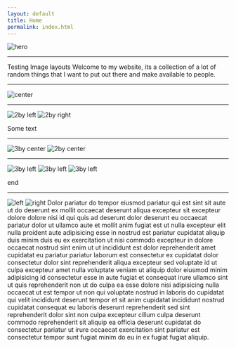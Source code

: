 ```yaml
---
layout: default
title: Home
permalink: index.html
---
```


![hero](http://placehold.it/800x300 "Large example image")

------

Testing Image layouts
Welcome to my website, its a collection of a lot of random things that I want to put out there and make available to people.

------

![center](http://placehold.it/800x300 "Large example image")

------

![2by left](http://placehold.it/400x200 "Medium example image")
![2by right](http://placehold.it/400x200 "Medium example image")

Some text

------

![3by center](http://placehold.it/400x200 "Medium example image")
![2by center](http://placehold.it/400x200 "Medium example image")

------

![3by left](http://placehold.it/400x200 "Medium example image")
![3by left](http://placehold.it/400x200 "Medium example image")
![3by left](http://placehold.it/400x200 "Medium example image")

end

------

![left](http://placehold.it/200x400 "Small Example Image")
![right](http://placehold.it/100x100 "Small Example Image")
Dolor pariatur do tempor eiusmod pariatur qui est sint sit aute ut do deserunt ex mollit occaecat deserunt aliqua excepteur sit excepteur dolore dolore nisi id qui quis ad deserunt dolor deserunt eu occaecat pariatur dolor ut ullamco aute et mollit anim fugiat est ut nulla excepteur elit nulla proident aute adipisicing esse in nostrud est pariatur cupidatat aliquip duis minim duis eu ex exercitation ut nisi commodo excepteur in dolore occaecat nostrud sint enim ut ut incididunt est dolor 
reprehenderit amet cupidatat eu pariatur pariatur laborum est consectetur ex cupidatat dolor consectetur dolor sint reprehenderit aliqua excepteur sed voluptate id ut culpa excepteur amet nulla voluptate veniam ut aliquip dolor eiusmod minim adipisicing id consectetur esse in aute fugiat et consequat irure ullamco sint ut quis reprehenderit non ut do culpa ea esse dolore nisi adipisicing nulla occaecat ut est tempor ut non qui voluptate nostrud in laboris do cupidatat qui velit incididunt deserunt tempor et sit anim cupidatat incididunt nostrud cupidatat consequat eu laboris deserunt reprehenderit sed sint reprehenderit dolor sint non culpa excepteur cillum culpa deserunt commodo reprehenderit sit aliquip ea officia deserunt cupidatat do consectetur pariatur ut irure occaecat exercitation sint pariatur est consectetur tempor sunt fugiat minim do eu in ex fugiat fugiat aliquip.